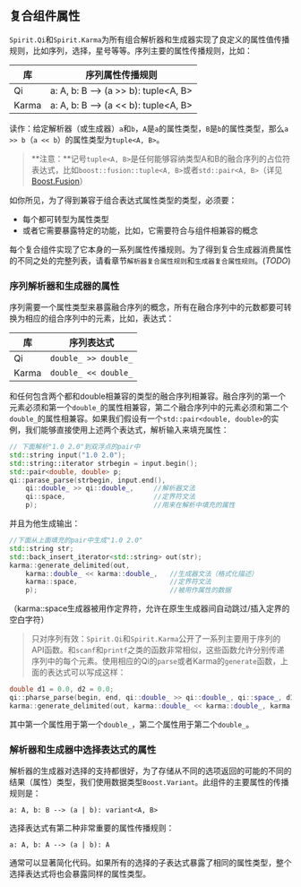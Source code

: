 ## 复合组件属性
`Spirit.Qi`和`Spirit.Karma`为所有组合解析器和生成器实现了良定义的属性值传播规则，比如序列，选择，星号等等。序列主要的属性传播规则，比如：  

| 库 | 序列属性传播规则 |
| --- | --- |
| Qi | a: A, b: B --> (a >> b): tuple<A, B> |
| Karma | a: A, b: B --> (a << b): tuple<A, B> |

读作：给定解析器（或生成器）`a`和`b`，`A`是`a`的属性类型，`B`是`b`的属性类型，那么`a >> b`（`a << b`）的属性类型为`tuple<A, B>`。  
> **注意：**记号`tuple<A, B>`是任何能够容纳类型A和B的融合序列的占位符表达式，比如`boost::fusion::tuple<A, B>`或者`std::pair<A, B>`（详见[Boost.Fusion](https://www.boost.org/doc/libs/1_68_0/libs/fusion/doc/html/index.html)）  

如你所见，为了得到兼容于组合表达式属性类型的类型，必须要：  
- 每个都可转型为属性类型
- 或者它需要暴露特定的功能，比如，它需要符合与组件相兼容的概念

每个复合组件实现了它本身的一系列属性传播规则。为了得到复合生成器消费属性的不同之处的完整列表，请看章节`解析器复合属性规则`和`生成器复合属性规则`。(*TODO*)  
### 序列解析器和生成器的属性
序列需要一个属性类型来暴露融合序列的概念，所有在融合序列中的元数都要可转换为相应的组合序列中的元素，比如，表达式：

| 库 | 序列表达式 |
| --- | --- |
| Qi | `double_ >> double_` |
| Karma | `double_ << double_` |

和任何包含两个都和double相兼容的类型的融合序列相兼容。融合序列的第一个元素必须和第一个`double_`的属性相兼容，第二个融合序列中的元素必须和第二个`double_`的属性相兼容。如果我们假设有一个`std::pair<double, double>`的实例，我们能够直接使用上述两个表达式，解析输入来填充属性：
``` c++
// 下面解析"1.0 2.0"到双浮点的pair中
std::string input("1.0 2.0");
std::string::iterator strbegin = input.begin();
std::pair<double, double> p;
qi::parase_parse(strbegin, input.end(),
    qi::double_ >> qi::double_,     //解析器文法
    qi::space,                      //定界符文法
    p);                             //用来在解析中填充的属性
```
并且为他生成输出：  
``` c++
//下面从上面填充的pair中生成"1.0 2.0"
std::string str;
std::back_insert_iterator<std::string> out(str);
karma::generate_delimited(out,
    karma::double_ << karma::double_,   //生成器文法（格式化描述）
    karma::space,                       //定界符文法
    p);                                 //被用作属性的数据
```
（karma::space生成器被用作定界符，允许在原生生成器间自动跳过/插入定界的空白字符）  
> 只对序列有效：`Spirit.Qi`和`Spirit.Karma`公开了一系列主要用于序列的API函数。和`scanf`和`printf`之类的函数非常相似，这些函数允许分别传递序列中的每个元素。使用相应的Qi的`parse`或者Karma的`generate`函数，上面的表达式可以写成这样：  
``` c++
double d1 = 0.0, d2 = 0.0;
qi::pharse_parse(begin, end, qi::double_ >> qi::double_, qi::space_, d1, d2);
karma::generate_delimited(out, karma::double_ << karma::double_, karma::space, d1, d2);
```
其中第一个属性用于第一个`double_`，第二个属性用于第二个`double_`。  

### 解析器和生成器中选择表达式的属性
解析器的生成器对选择的支持都很好，为了存储从不同的选项返回的可能的不同的结果（属性）类型，我们使用数据类型`Boost.Variant`。此组件的主要属性的传播规则是：  
```
a: A, b: B --> (a | b): variant<A, B>
```
选择表达式有第二种非常重要的属性传播规则：  
```
a: A, b: A --> (a | b): A
```
通常可以显著简化代码。如果所有的选择的子表达式暴露了相同的属性类型，整个选择表达式将也会暴露同样的属性类型。  
